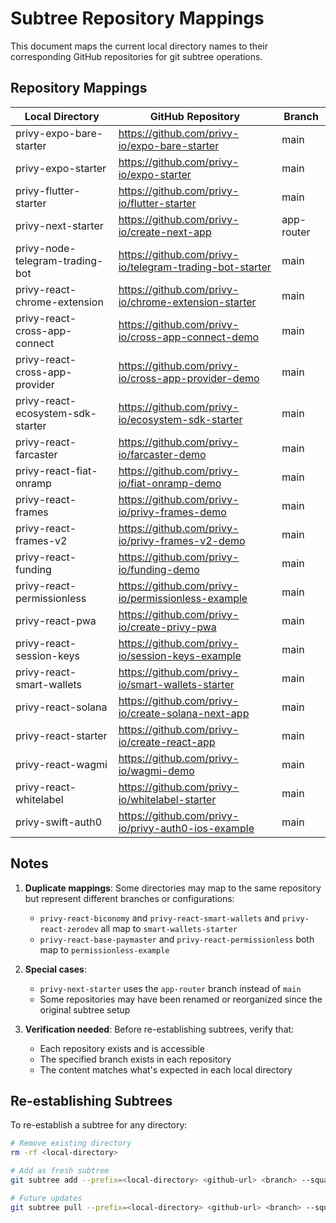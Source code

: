 # Subtree Repository Mappings

This document maps the current local directory names to their corresponding GitHub repositories for git subtree operations.

## Repository Mappings

| Local Directory | GitHub Repository | Branch |
|----------------|-------------------|---------|
| privy-expo-bare-starter | https://github.com/privy-io/expo-bare-starter | main |
| privy-expo-starter | https://github.com/privy-io/expo-starter | main |
| privy-flutter-starter | https://github.com/privy-io/flutter-starter | main |
| privy-next-starter | https://github.com/privy-io/create-next-app | app-router |
| privy-node-telegram-trading-bot | https://github.com/privy-io/telegram-trading-bot-starter | main |
| privy-react-chrome-extension | https://github.com/privy-io/chrome-extension-starter | main |
| privy-react-cross-app-connect | https://github.com/privy-io/cross-app-connect-demo | main |
| privy-react-cross-app-provider | https://github.com/privy-io/cross-app-provider-demo | main | |
| privy-react-ecosystem-sdk-starter | https://github.com/privy-io/ecosystem-sdk-starter | main |
| privy-react-farcaster | https://github.com/privy-io/farcaster-demo | main |
| privy-react-fiat-onramp | https://github.com/privy-io/fiat-onramp-demo | main |
| privy-react-frames | https://github.com/privy-io/privy-frames-demo | main |
| privy-react-frames-v2 | https://github.com/privy-io/privy-frames-v2-demo | main |
| privy-react-funding | https://github.com/privy-io/funding-demo | main |
| privy-react-permissionless | https://github.com/privy-io/permissionless-example | main |
| privy-react-pwa | https://github.com/privy-io/create-privy-pwa | main |
| privy-react-session-keys | https://github.com/privy-io/session-keys-example | main |
| privy-react-smart-wallets | https://github.com/privy-io/smart-wallets-starter | main |
| privy-react-solana | https://github.com/privy-io/create-solana-next-app | main |
| privy-react-starter | https://github.com/privy-io/create-react-app | main |
| privy-react-wagmi | https://github.com/privy-io/wagmi-demo | main |
| privy-react-whitelabel | https://github.com/privy-io/whitelabel-starter | main |
| privy-swift-auth0 | https://github.com/privy-io/privy-auth0-ios-example | main |

## Notes

1. **Duplicate mappings**: Some directories may map to the same repository but represent different branches or configurations:
   - `privy-react-biconomy` and `privy-react-smart-wallets` and `privy-react-zerodev` all map to `smart-wallets-starter`
   - `privy-react-base-paymaster` and `privy-react-permissionless` both map to `permissionless-example`

2. **Special cases**:
   - `privy-next-starter` uses the `app-router` branch instead of `main`
   - Some repositories may have been renamed or reorganized since the original subtree setup

3. **Verification needed**: Before re-establishing subtrees, verify that:
   - Each repository exists and is accessible
   - The specified branch exists in each repository
   - The content matches what's expected in each local directory

## Re-establishing Subtrees

To re-establish a subtree for any directory:

```bash
# Remove existing directory
rm -rf <local-directory>

# Add as fresh subtree
git subtree add --prefix=<local-directory> <github-url> <branch> --squash

# Future updates
git subtree pull --prefix=<local-directory> <github-url> <branch> --squash
```